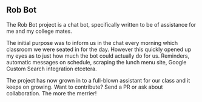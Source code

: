 ## Rob Bot



The Rob Bot project is a chat bot, specifically written to be of assistance for me and my college mates.

The initial purpose was to inform us in the chat every morning which classroom we were seated in for the day. However this quickly opened up my eyes as to just how much the bot could actually do for us. Reminders, automatic messages on schedule, scraping the lunch menu site, Google Custom Search integration etcetera. 

The project has now grown in to a full-blown assistant for our class and it keeps on growing. Want to contribute? 
Send a PR or ask about collaboration. The more the merrier!

